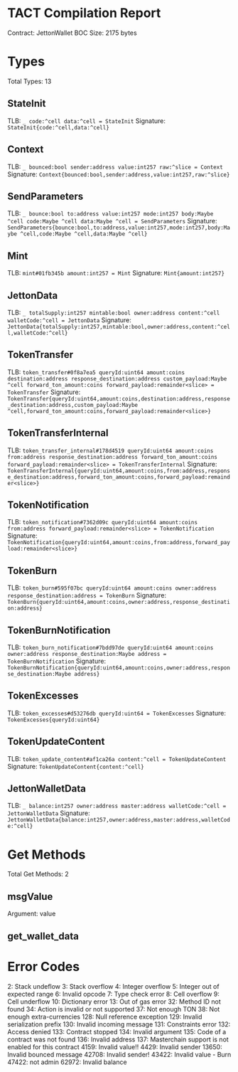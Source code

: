 # TACT Compilation Report
Contract: JettonWallet
BOC Size: 2175 bytes

# Types
Total Types: 13

## StateInit
TLB: `_ code:^cell data:^cell = StateInit`
Signature: `StateInit{code:^cell,data:^cell}`

## Context
TLB: `_ bounced:bool sender:address value:int257 raw:^slice = Context`
Signature: `Context{bounced:bool,sender:address,value:int257,raw:^slice}`

## SendParameters
TLB: `_ bounce:bool to:address value:int257 mode:int257 body:Maybe ^cell code:Maybe ^cell data:Maybe ^cell = SendParameters`
Signature: `SendParameters{bounce:bool,to:address,value:int257,mode:int257,body:Maybe ^cell,code:Maybe ^cell,data:Maybe ^cell}`

## Mint
TLB: `mint#01fb345b amount:int257 = Mint`
Signature: `Mint{amount:int257}`

## JettonData
TLB: `_ totalSupply:int257 mintable:bool owner:address content:^cell walletCode:^cell = JettonData`
Signature: `JettonData{totalSupply:int257,mintable:bool,owner:address,content:^cell,walletCode:^cell}`

## TokenTransfer
TLB: `token_transfer#0f8a7ea5 queryId:uint64 amount:coins destination:address response_destination:address custom_payload:Maybe ^cell forward_ton_amount:coins forward_payload:remainder<slice> = TokenTransfer`
Signature: `TokenTransfer{queryId:uint64,amount:coins,destination:address,response_destination:address,custom_payload:Maybe ^cell,forward_ton_amount:coins,forward_payload:remainder<slice>}`

## TokenTransferInternal
TLB: `token_transfer_internal#178d4519 queryId:uint64 amount:coins from:address response_destination:address forward_ton_amount:coins forward_payload:remainder<slice> = TokenTransferInternal`
Signature: `TokenTransferInternal{queryId:uint64,amount:coins,from:address,response_destination:address,forward_ton_amount:coins,forward_payload:remainder<slice>}`

## TokenNotification
TLB: `token_notification#7362d09c queryId:uint64 amount:coins from:address forward_payload:remainder<slice> = TokenNotification`
Signature: `TokenNotification{queryId:uint64,amount:coins,from:address,forward_payload:remainder<slice>}`

## TokenBurn
TLB: `token_burn#595f07bc queryId:uint64 amount:coins owner:address response_destination:address = TokenBurn`
Signature: `TokenBurn{queryId:uint64,amount:coins,owner:address,response_destination:address}`

## TokenBurnNotification
TLB: `token_burn_notification#7bdd97de queryId:uint64 amount:coins owner:address response_destination:Maybe address = TokenBurnNotification`
Signature: `TokenBurnNotification{queryId:uint64,amount:coins,owner:address,response_destination:Maybe address}`

## TokenExcesses
TLB: `token_excesses#d53276db queryId:uint64 = TokenExcesses`
Signature: `TokenExcesses{queryId:uint64}`

## TokenUpdateContent
TLB: `token_update_content#af1ca26a content:^cell = TokenUpdateContent`
Signature: `TokenUpdateContent{content:^cell}`

## JettonWalletData
TLB: `_ balance:int257 owner:address master:address walletCode:^cell = JettonWalletData`
Signature: `JettonWalletData{balance:int257,owner:address,master:address,walletCode:^cell}`

# Get Methods
Total Get Methods: 2

## msgValue
Argument: value

## get_wallet_data

# Error Codes
2: Stack undeflow
3: Stack overflow
4: Integer overflow
5: Integer out of expected range
6: Invalid opcode
7: Type check error
8: Cell overflow
9: Cell underflow
10: Dictionary error
13: Out of gas error
32: Method ID not found
34: Action is invalid or not supported
37: Not enough TON
38: Not enough extra-currencies
128: Null reference exception
129: Invalid serialization prefix
130: Invalid incoming message
131: Constraints error
132: Access denied
133: Contract stopped
134: Invalid argument
135: Code of a contract was not found
136: Invalid address
137: Masterchain support is not enabled for this contract
4159: Invalid value!!
4429: Invalid sender
13650: Invalid bounced message
42708: Invalid sender!
43422: Invalid value - Burn
47422: not admin
62972: Invalid balance